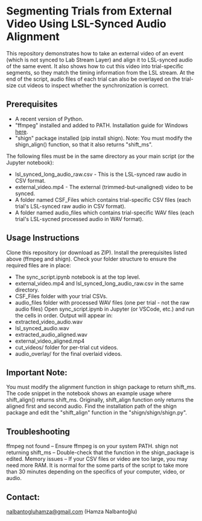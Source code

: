 # Segmenting Trials from External Video Using LSL-Synced Audio Alignment

This repository demonstrates how to take an external video of an event (which is not synced to Lab Stream Layer) and align it to LSL-synced audio of the same event. It also shows how to cut this video into trial-specific segments, so they match the timing information from the LSL stream. At the end of the script, audio files of each trial can also be overlayed on the trial-size cut videos to inspect whether the synchronization is correct.

## Prerequisites
- A recent version of Python.
- "ffmpeg" installed and added to PATH. Installation guide for Windows [here](https://www.youtube.com/watch?v=mqY4Dl9SyHM).
- "shign" package installed (pip install shign). Note: You must modify the shign_align() function, so that it also returns "shift_ms".

The following files must be in the same directory as your main script (or the Jupyter notebook):
- lsl_synced_long_audio_raw.csv - This is the LSL-synced raw audio in CSV format.
- external_video.mp4 - The external (trimmed-but-unaligned) video to be synced.
- A folder named CSF_Files which contains trial-specific CSV files (each trial's LSL-synced raw audio in CSV format).
- A folder named audio_files which contains trial-specific WAV files (each trial's LSL-sycned processed audio in WAV format).

## Usage Instructions
Clone this repository (or download as ZIP).
Install the prerequisites listed above (ffmpeg and shign).
Check your folder structure to ensure the required files are in place:
- The sync_script.ipynb notebook is at the top level.
- external_video.mp4 and lsl_synced_long_audio_raw.csv in the same directory.
- CSF_Files folder with your trial CSVs.
- audio_files folder with processed WAV files (one per trial - not the raw audio files)
Open sync_script.ipynb in Jupyter (or VSCode, etc.) and run the cells in order.
Output will appear in:
- extracted_video_audio.wav
- lsl_synced_audio.wav
- extracted_audio_aligned.wav
- external_video_aligned.mp4
- cut_videos/ folder for per-trial cut videos.
- audio_overlay/ for the final overlaid videos.

## Important Note:
You must modify the alignment function in shign package to return shift_ms. The code snippet in the notebook shows an example usage where shift_align() returns shift_ms. Originally, shift_align function only returns the aligned first and second audio. Find the installation path of the shign package and edit the "shift_align" function in the "shign/shign/shign.py".

## Troubleshooting
ffmpeg not found – Ensure ffmpeg is on your system PATH.
shign not returning shift_ms – Double-check that the function in the shign_package is edited.
Memory issues – If your CSV files or video are too large, you may need more RAM. It is normal for the some parts of the script to take more than 30 minutes depending on the specifics of your computer, video, or audio.

## Contact:
nalbantogluhamza@gmail.com (Hamza Nalbantoğlu)
